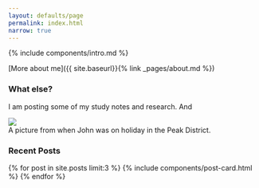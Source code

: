 ```yaml
---
layout: defaults/page
permalink: index.html
narrow: true
---
```


{% include components/intro.md %}

[More about me]({{ site.baseurl}}{% link _pages/about.md %})

### What else?
I am posting some of my study notes and research. And 

<div class="card mb-3">
    <img class="card-img-top" src="https://images.unsplash.com/photo-1516358045903-b686e6bd3814?ixlib=rb-0.3.5&ixid=eyJhcHBfaWQiOjEyMDd9&s=beab09d3410d08c33d34a47af0a7b99d&auto=format&fit=crop&w=1652&q=80"/>
    <div class="card-body bg-light">
        <div class="card-text">A picture from when John was on holiday in the Peak District.</div>
    </div>
</div>

### Recent Posts

{% for post in site.posts limit:3 %}
{% include components/post-card.html %}
{% endfor %}
